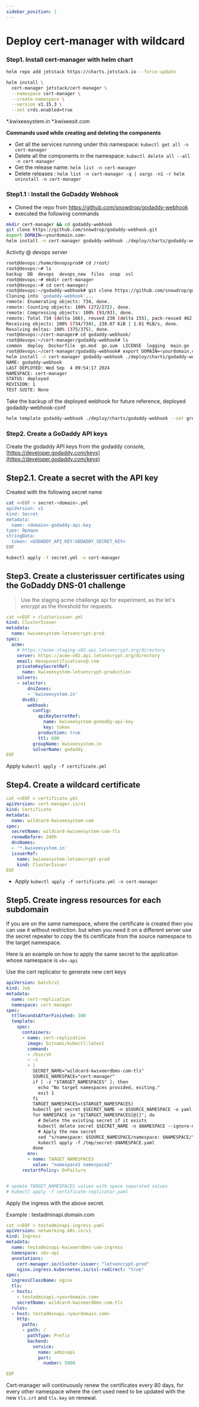 ```yaml
---
sidebar_position: 1
---
```


# Deploy cert-manager with wildcard

### Step1. Install cert-manager with helm chart

```bash
helm repo add jetstack https://charts.jetstack.io --force-update

helm install \
  cert-manager jetstack/cert-manager \
  --namespace cert-manager \
  --create-namespace \
  --version v1.15.3 \
  --set crds.enabled=true
```

*.kwixeesystem.in
*.kwixeesit.com
 

**Commands used while creating and deleting the components**

- Get all the services running under this namespace: `kubectl get all -n cert-manager`
- Delete all the components in the namespace: `kubectl delete all --all -n cert-manager`
- Get the release name: `helm list -n cert-manager`
- Delete releases : `helm list -n cert-manager -q | xargs -n1 -r helm uninstall -n cert-manager`

### Step1.1 : Install the GoDaddy Webhook
- Cloned the repo from https://github.com/snowdrop/godaddy-webhook
- executed the following commands
```bash
mkdir cert-manager && cd godaddy-webhook
git clone https://github.com/snowdrop/godaddy-webhook.git
export DOMAIN=<yourdomain.com>
helm install -n cert-manager godaddy-webhook ./deploy/charts/godaddy-webhook --set groupName=$DOMAIN
```

Activity @ devops server
```bash
root@devops:/home/devopsprod# cd /root/
root@devops:~# ls
backup  DB  devops  devops_new  files  snap  ssl
root@devops:~# mkdir cert-manager
root@devops:~# cd cert-manager/
root@devops:~/godaddy-webhook# git clone https://github.com/snowdrop/godaddy-webhook.git
Cloning into 'godaddy-webhook'...
remote: Enumerating objects: 734, done.
remote: Counting objects: 100% (272/272), done.
remote: Compressing objects: 100% (93/93), done.
remote: Total 734 (delta 166), reused 230 (delta 155), pack-reused 462 (from 1)
Receiving objects: 100% (734/734), 238.07 KiB | 1.01 MiB/s, done.
Resolving deltas: 100% (375/375), done.
root@devops:~/cert-manager# cd godaddy-webhook/
root@devops:~/cert-manager/godaddy-webhook# ls
common  deploy  Dockerfile  go.mod  go.sum  LICENSE  logging  main.go  main_test.go  Makefile  README.md  scripts  testdata
root@devops:~/cert-manager/godaddy-webhook# export DOMAIN=<yourdomain.com>
helm install -n cert-manager godaddy-webhook ./deploy/charts/godaddy-webhook --set groupName=$DOMAIN
NAME: godaddy-webhook
LAST DEPLOYED: Wed Sep  4 09:54:17 2024
NAMESPACE: cert-manager
STATUS: deployed
REVISION: 1
TEST SUITE: None
```

Take the backup of the deployed webhook for future reference, deployed godaddy-webhook-conf
```bash
helm template godaddy-webhook ./deploy/charts/godaddy-webhook --set groupName=$DOMAIN > deployed-godaddy-webhook-config.yaml
```

### Step2. Create a GoDaddy API keys

Create the godaddy API keys from the godaddy console, [https://developer.godaddy.com/keys](https://developer.godaddy.com/keys)

## Step2.1. Create a secret with the API key

Created with the following secret name

```bash
cat <<EOF > secret-<domain>.yml
apiVersion: v1
kind: Secret
metadata:
  name: <domain>-godaddy-api-key
type: Opaque
stringData:
  token: <GODADDY_API_KEY:GODADDY_SECRET_KEY>
EOF

kubectl apply -f secret.yml -n cert-manager
```

## Step3. Create a clusterissuer certificates using the GoDaddy DNS-01 challenge

> Use the staging acme challenge api for experiment, as the let's encrypt as the threshold for requests. 

```yml
cat <<EOF > clusterissuer.yml 
kind: ClusterIssuer
metadata:
  name: kwixeesystem-letsencrypt-prod
spec:
  acme:
    # https://acme-staging-v02.api.letsencrypt.org/directory
    server: https://acme-v02.api.letsencrypt.org/directory
    email: devopsnotifications@.com
    privateKeySecretRef:
      name: kwixeesystem-letsencrypt-production
    solvers:
    - selector:
        dnsZones:
        - 'kwixeesystem.in'
      dns01:
        webhook:
          config:
            apiKeySecretRef:
              name: kwixeesystem-godaddy-api-key
              key: token
            production: true
            ttl: 600
          groupName: kwixeesystem.in
          solverName: godaddy
EOF
```
Apply  `kubectl apply -f certificate.yml`


## Step4. Create a wildcard certificate

```yml
cat <<EOF > certificate.yml
apiVersion: cert-manager.io/v1
kind: Certificate
metadata:
  name: wildcard-kwixeesystem-com
spec:
  secretName: wildcard-kwixeesystem-com-tls
  renewBefore: 240h
  dnsNames:
  - '*.kwixeesystem.in'
  issuerRef:
    name: kwixeesystem-letsencrypt-prod
    kind: ClusterIssuer
EOF
```
- Apply `kubectl apply -f certificate.yml -n cert-manager`

## Step5. Create ingress resources for each subdomain

If you are on the same namespace, where the certificate is created then you can use it without restriction. but when you need it on a different server use the secret repeater to copy the tls certificate from the source namespace to the target namespace.

Here is an example on how to apply the same secret to the application whose namespace is `vbv-api` 

Use the cert replicator to generate new cert keys

```yml
apiVersion: batch/v1
kind: Job
metadata:
  name: cert-replication
  namespace: cert-manager
spec:
  ttlSecondsAfterFinished: 300
  template:
    spec:
      containers:
      - name: cert-replication
        image: bitnami/kubectl:latest
        command:
        - /bin/sh
        - -c
        - |
          SECRET_NAME="wildcard-kwixeerdbms-com-tls"
          SOURCE_NAMESPACE="cert-manager"
          if [ -z "$TARGET_NAMESPACES" ]; then
            echo "No target namespaces provided, exiting."
            exit 1
          fi
          TARGET_NAMESPACES=($TARGET_NAMESPACES)
          kubectl get secret $SECRET_NAME -n $SOURCE_NAMESPACE -o yaml > /tmp/secret.yaml
          for NAMESPACE in "${TARGET_NAMESPACES[@]}"; do
            # Delete the existing secret if it exists
            kubectl delete secret $SECRET_NAME -n $NAMESPACE --ignore-not-found
            # Apply the new secret
            sed "s/namespace: $SOURCE_NAMESPACE/namespace: $NAMESPACE/" /tmp/secret.yaml > /tmp/secret-$NAMESPACE.yaml
            kubectl apply -f /tmp/secret-$NAMESPACE.yaml
          done
        env:
        - name: TARGET_NAMESPACES
          value: "namespace1 namespace2"
      restartPolicy: OnFailure


# update TARGET_NAMESPACES values with space separated values
# kubectl apply -f certificate-replicator.yaml
```

Apply the ingress with the above secret. 

Example : testadminapi.domain.com

```yml
cat <<EOF > testadminapi-ingress.yaml
apiVersion: networking.k8s.io/v1
kind: Ingress
metadata:
  name: testadminapi-kwixeerdbms-com-ingress
  namespace: vbv-api
  annotations:
    cert-manager.io/cluster-issuer: "letsencrypt-prod"
    nginx.ingress.kubernetes.io/ssl-redirect: "true"
spec:
  ingressClassName: nginx
  tls:
  - hosts:
    - testadminapi.<yourdomain.com>
    secretName: wildcard-kwixeerdbms-com-tls
  rules:
  - host: testadminapi.<yourdomain.com>
    http:
      paths:
      - path: /
        pathType: Prefix
        backend:
          service:
            name: adminapi
            port:
              number: 5000

EOF
```

Cert-manager will continuously renew the certificates every 80 days, for every other namespace where the cert used need to be updated with the new `tls.crt` and  `tls.key` on renewal. 



